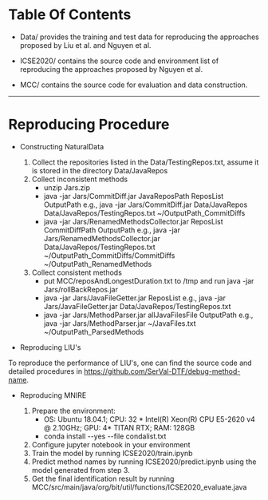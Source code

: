 # Table Of Contents

- Data/ provides the training and test data for reproducing the approaches proposed by Liu et al. and Nguyen et al.

- ICSE2020/ contains the source code and environment list of reproducing the approaches proposed by Nguyen et al.

- MCC/ contains the source code for evaluation and data construction.

-------------------

# Reproducing Procedure

- Constructing NaturalData
   1. Collect the repositories listed in the Data/TestingRepos.txt, assume it is stored in the directory Data/JavaRepos
   2. Collect inconsistent methods
      * unzip Jars.zip
      * java -jar Jars/CommitDiff.jar JavaReposPath ReposList OutputPath
      e.g., java -jar Jars/CommitDiff.jar Data/JavaRepos Data/JavaRepos/TestingRepos.txt ~/OutputPath_CommitDiffs
      * java -jar Jars/RenamedMethodsCollector.jar ReposList CommitDiffPath OutputPath
      e.g., java -jar Jars/RenamedMethodsCollector.jar Data/JavaRepos/TestingRepos.txt ~/OutputPath_CommitDiffs/CommitDiffs ~/OutputPath_RenamedMethods
   3. Collect consistent methods
      * put MCC/reposAndLongestDuration.txt to /tmp and run java -jar Jars/rollBackRepos.jar 
      * java -jar Jars/JavaFileGetter.jar ReposList
      e.g., java -jar Jars/JavaFileGetter.jar Data/JavaRepos/TestingRepos.txt 
      * java -jar Jars/MethodParser.jar allJavaFilesFile OutputPath
      e.g., java -jar Jars/MethodParser.jar ~/JavaFiles.txt ~/OutputPath_ParsedMethods
      
- Reproducing LIU's

To reproduce the performance of LIU's, one can find the source code and detailed procedures in https://github.com/SerVal-DTF/debug-method-name.

- Reproducing MNIRE

   1. Prepare the environment: 
      * OS: Ubuntu 18.04.1; CPU: 32 * Intel(R) Xeon(R) CPU E5-2620 v4 @ 2.10GHz; GPU: 4* TITAN RTX; RAM: 128GB
      * conda install --yes --file condalist.txt
   2. Configure jupyter notebook in your environment
   3. Train the model by running ICSE2020/train.ipynb
   4. Predict method names by running ICSE2020/predict.ipynb using the model generated from step 3.
   5. Get the final identification result by running MCC/src/main/java/org/bit/util/functions/ICSE2020_evaluate.java
